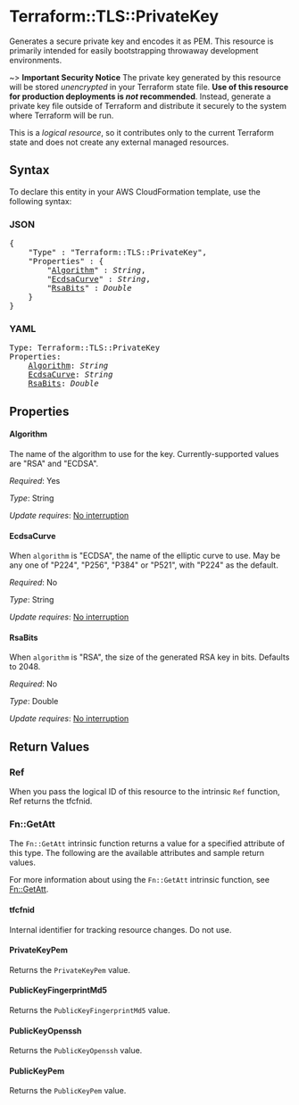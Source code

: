 # Terraform::TLS::PrivateKey

Generates a secure private key and encodes it as PEM. This resource is
primarily intended for easily bootstrapping throwaway development
environments.

~> **Important Security Notice** The private key generated by this resource will
be stored *unencrypted* in your Terraform state file. **Use of this resource
for production deployments is *not* recommended**. Instead, generate
a private key file outside of Terraform and distribute it securely
to the system where Terraform will be run.

This is a *logical resource*, so it contributes only to the current Terraform
state and does not create any external managed resources.

## Syntax

To declare this entity in your AWS CloudFormation template, use the following syntax:

### JSON

<pre>
{
    "Type" : "Terraform::TLS::PrivateKey",
    "Properties" : {
        "<a href="#algorithm" title="Algorithm">Algorithm</a>" : <i>String</i>,
        "<a href="#ecdsacurve" title="EcdsaCurve">EcdsaCurve</a>" : <i>String</i>,
        "<a href="#rsabits" title="RsaBits">RsaBits</a>" : <i>Double</i>
    }
}
</pre>

### YAML

<pre>
Type: Terraform::TLS::PrivateKey
Properties:
    <a href="#algorithm" title="Algorithm">Algorithm</a>: <i>String</i>
    <a href="#ecdsacurve" title="EcdsaCurve">EcdsaCurve</a>: <i>String</i>
    <a href="#rsabits" title="RsaBits">RsaBits</a>: <i>Double</i>
</pre>

## Properties

#### Algorithm

The name of the algorithm to use for
the key. Currently-supported values are "RSA" and "ECDSA".

_Required_: Yes

_Type_: String

_Update requires_: [No interruption](https://docs.aws.amazon.com/AWSCloudFormation/latest/UserGuide/using-cfn-updating-stacks-update-behaviors.html#update-no-interrupt)

#### EcdsaCurve

When `algorithm` is "ECDSA", the name of the elliptic
curve to use. May be any one of "P224", "P256", "P384" or "P521", with "P224" as the
default.

_Required_: No

_Type_: String

_Update requires_: [No interruption](https://docs.aws.amazon.com/AWSCloudFormation/latest/UserGuide/using-cfn-updating-stacks-update-behaviors.html#update-no-interrupt)

#### RsaBits

When `algorithm` is "RSA", the size of the generated
RSA key in bits. Defaults to 2048.

_Required_: No

_Type_: Double

_Update requires_: [No interruption](https://docs.aws.amazon.com/AWSCloudFormation/latest/UserGuide/using-cfn-updating-stacks-update-behaviors.html#update-no-interrupt)

## Return Values

### Ref

When you pass the logical ID of this resource to the intrinsic `Ref` function, Ref returns the tfcfnid.

### Fn::GetAtt

The `Fn::GetAtt` intrinsic function returns a value for a specified attribute of this type. The following are the available attributes and sample return values.

For more information about using the `Fn::GetAtt` intrinsic function, see [Fn::GetAtt](https://docs.aws.amazon.com/AWSCloudFormation/latest/UserGuide/intrinsic-function-reference-getatt.html).

#### tfcfnid

Internal identifier for tracking resource changes. Do not use.

#### PrivateKeyPem

Returns the <code>PrivateKeyPem</code> value.

#### PublicKeyFingerprintMd5

Returns the <code>PublicKeyFingerprintMd5</code> value.

#### PublicKeyOpenssh

Returns the <code>PublicKeyOpenssh</code> value.

#### PublicKeyPem

Returns the <code>PublicKeyPem</code> value.

